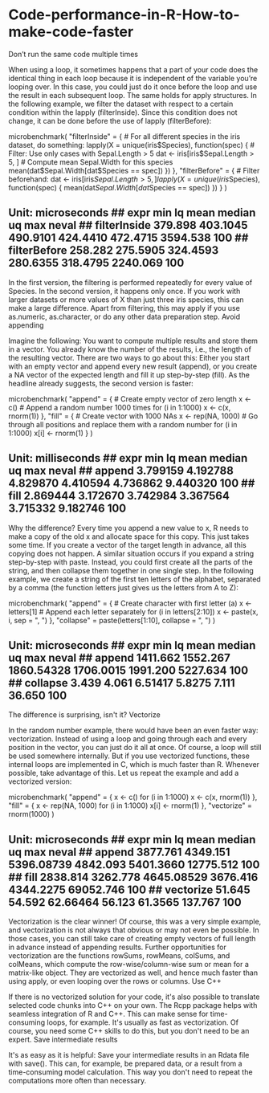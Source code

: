 # Code-performance-in-R-How-to-make-code-faster


Don’t run the same code multiple times

When using a loop, it sometimes happens that a part of your code does the identical thing in each loop because it is independent of the variable you’re looping over. In this case, you could just do it once before the loop and use the result in each subsequent loop. The same holds for apply structures. In the following example, we filter the dataset with respect to a certain condition within the lapply (filterInside). Since this condition does not change, it can be done before the use of lapply (filterBefore):

microbenchmark(   "filterInside" = {     # For all different species in the iris dataset, do something:     lapply(X = unique(iris$Species), function(spec) {       # Filter: Use only cases with Sepal.Length > 5       dat <- iris[iris$Sepal.Length > 5, ]       # Compute mean Sepal.Width for this species       mean(dat$Sepal.Width[dat$Species == spec])     })   },   "filterBefore" = {     # Filter beforehand:     dat <- iris[iris$Sepal.Length > 5, ]     lapply(X = unique(iris$Species), function(spec) {       mean(dat$Sepal.Width[dat$Species == spec])     })   } )
## Unit: microseconds ## expr             min       lq     mean   median       uq      max neval ## filterInside 379.898 403.1045 490.9101 424.4410 472.4715 3594.538   100 ## filterBefore 258.282 275.5905 324.4593 280.6355 318.4795 2240.069   100

In the first version, the filtering is performed repeatedly for every value of Species. In the second version, it happens only once. If you work with larger datasets or more values of X than just three iris species, this can make a large difference. Apart from filtering, this may apply if you use as.numeric, as.character, or do any other data preparation step.
Avoid appending

Imagine the following: You want to compute multiple results and store them in a vector. You already know the number of the results, i.e., the length of the resulting vector. There are two ways to go about this: Either you start with an empty vector and append every new result (append), or you create a NA vector of the expected length and fill it up step-by-step (fill). As the headline already suggests, the second version is faster:

microbenchmark(   "append" = {     # Create empty vector of zero length     x <- c()     # Append a random number 1000 times     for (i in 1:1000) x <- c(x, rnorm(1))   },   "fill" = {     # Create vector with 1000 NAs     x <- rep(NA, 1000)     # Go through all positions and replace them with a random number     for (i in 1:1000) x[i] <- rnorm(1)   } )
## Unit: milliseconds ## expr        min       lq     mean   median       uq      max neval ## append 3.799159 4.192788 4.829870 4.410594 4.736862 9.440320   100 ## fill   2.869444 3.172670 3.742984 3.367564 3.715332 9.182746   100

Why the difference? Every time you append a new value to x, R needs to make a copy of the old x and allocate space for this copy. This just takes some time. If you create a vector of the target length in advance, all this copying does not happen. A similar situation occurs if you expand a string step-by-step with paste. Instead, you could first create all the parts of the string, and then collapse them together in one single step. In the following example, we create a string of the first ten letters of the alphabet, separated by a comma (the function letters just gives us the letters from A to Z):

microbenchmark(   "append" = {     # Create character with first letter (a)     x <- letters[1]     # Append each letter separately     for (i in letters[2:10]) x <- paste(x, i, sep = ", ")   },   "collapse" = paste(letters[1:10], collapse = ", ") )
## Unit: microseconds ## expr          min       lq       mean    median       uq      max neval ## append   1411.662 1552.267 1860.54328 1706.0015 1991.200 5227.634   100 ## collapse    3.439    4.061    6.51417    5.8275    7.111   36.650   100

The difference is surprising, isn't it?
Vectorize

In the random number example, there would have been an even faster way: vectorization. Instead of using a loop and going through each and every position in the vector, you can just do it all at once. Of course, a loop will still be used somewhere internally. But if you use vectorized functions, these internal loops are implemented in C, which is much faster than R. Whenever possible, take advantage of this. Let us repeat the example and add a vectorized version:

microbenchmark(   "append" = {     x <- c()     for (i in 1:1000) x <- c(x, rnorm(1))   },      "fill" = {     x <- rep(NA, 1000)     for (i in 1:1000) x[i] <- rnorm(1)   },      "vectorize" = rnorm(1000) )
## Unit: microseconds ## expr           min       lq       mean   median        uq       max neval ## append    3877.761 4349.151 5396.08739 4842.093 5401.3660 12775.512   100 ## fill      2838.814 3262.778 4645.08529 3676.416 4344.2275 69052.746   100 ## vectorize   51.645   54.592   62.66464   56.123   61.3565   137.767   100

Vectorization is the clear winner! Of course, this was a very simple example, and vectorization is not always that obvious or may not even be possible. In those cases, you can still take care of creating empty vectors of full length in advance instead of appending results. Further opportunities for vectorization are the functions rowSums, rowMeans, colSums, and colMeans, which compute the row-wise/column-wise sum or mean for a matrix-like object. They are vectorized as well, and hence much faster than using apply, or even looping over the rows or columns.
Use C++

If there is no vectorized solution for your code, it's also possible to translate selected code chunks into C++ on your own. The Rcpp package helps with seamless integration of R and C++. This can make sense for time-consuming loops, for example. It's usually as fast as vectorization. Of course, you need some C++ skills to do this, but you don't need to be an expert.
Save intermediate results

It's as easy as it is helpful: Save your intermediate results in an Rdata file with save(). This can, for example, be prepared data, or a result from a time-consuming model calculation. This way you don't need to repeat the computations more often than necessary.
